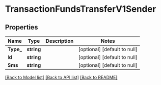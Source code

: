 # TransactionFundsTransferV1Sender

## Properties
Name | Type | Description | Notes
------------ | ------------- | ------------- | -------------
**Type_** | **string** |  | [optional] [default to null]
**Id** | **string** |  | [optional] [default to null]
**Sms** | **string** |  | [optional] [default to null]

[[Back to Model list]](../README.md#documentation-for-models) [[Back to API list]](../README.md#documentation-for-api-endpoints) [[Back to README]](../README.md)

